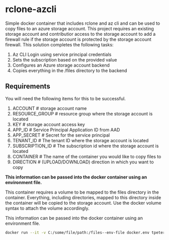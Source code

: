 # rclone-azcli

Simple docker container that includes rclone and az cli and can be used to copy files to an azure storage account. This project requires an existing storage account and contributior access to the storage account to add a firewall rule if the storage account is protected by the storage account firewall. This solution completes the following tasks:

1. Az CLI Login using service principal credentials
2. Sets the subscription based on the provided value
3. Configures an Azure storage account backend
4. Copies everything in the /files directory to the backend

## Requirements

You will need the following items for this to be successful.

1. ACCOUNT # storage account name
2. RESOURCE_GROUP # resource group where the storage account is located
3. KEY # storage account access key
4. APP_ID # Service Principal Application ID from AAD
5. APP_SECRET # Secret for the service principal
6. TENANT_ID # The tenant ID where the storage account is located
7. SUBSCRIPTION_ID # The subscription id where the storage account is located
8. CONTAINER # The name of the container you would like to copy files to
9. DIRECTION # (UPLOAD/DOWNLOAD) direction in which you want to copy

**This information can be passed into the docker container using an environment file.**

This container requires a volume to be mapped to the files directory in the container. Everything, including directories, mapped to this directory inside the container will be copied to the storage account. Use the docker volume syntax to attach the volume accordingly.

This information can be passed into the docker container using an environment file.

```bash
docker run --it -v C:/some/file/path:/files--env-file docker.env tpeterson66/rclone-azcli "bash copy.sh"
```
